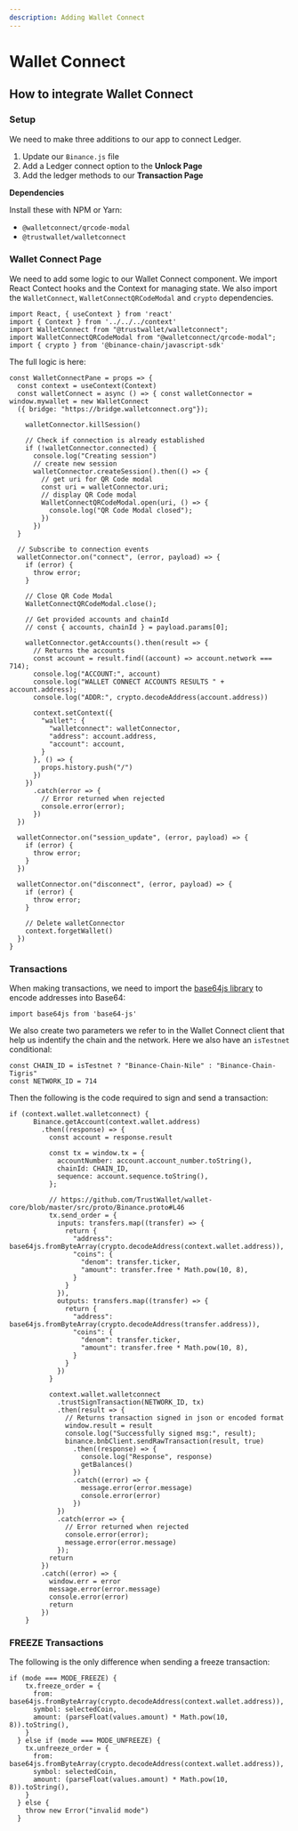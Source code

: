 ```yaml
---
description: Adding Wallet Connect
---
```


# Wallet Connect

## How to integrate Wallet Connect

### Setup

We need to make three additions to our app to connect Ledger. 

1. Update our `Binance.js` file
2. Add a Ledger connect option to the **Unlock Page**
3. Add the ledger methods to our **Transaction Page**

**Dependencies**

Install these with NPM or Yarn:

* `@walletconnect/qrcode-modal`
* `@trustwallet/walletconnect`

### Wallet Connect Page

We need to add some logic to our Wallet Connect component. We import React Contect hooks and the Context for managing state. We also import the `WalletConnect`, `WalletConnectQRCodeModal` and `crypto` dependencies.

```text
import React, { useContext } from 'react'
import { Context } from '../../../context'
import WalletConnect from "@trustwallet/walletconnect";
import WalletConnectQRCodeModal from "@walletconnect/qrcode-modal";
import { crypto } from '@binance-chain/javascript-sdk'
```

The full logic is here:

```text
const WalletConnectPane = props => {
  const context = useContext(Context)
  const walletConnect = async () => { const walletConnector = window.mywallet = new WalletConnect
  ({ bridge: "https://bridge.walletconnect.org"});
  
    walletConnector.killSession()
    
    // Check if connection is already established
    if (!walletConnector.connected) {
      console.log("Creating session")
      // create new session
      walletConnector.createSession().then(() => {
        // get uri for QR Code modal
        const uri = walletConnector.uri;
        // display QR Code modal
        WalletConnectQRCodeModal.open(uri, () => {
          console.log("QR Code Modal closed");
        })
      })
  }
  
  // Subscribe to connection events
  walletConnector.on("connect", (error, payload) => {
    if (error) {
      throw error;
    }
  
    // Close QR Code Modal
    WalletConnectQRCodeModal.close();
  
    // Get provided accounts and chainId
    // const { accounts, chainId } = payload.params[0];
  
    walletConnector.getAccounts().then(result => {
      // Returns the accounts
      const account = result.find((account) => account.network === 714);
      console.log("ACCOUNT:", account)
      console.log("WALLET CONNECT ACCOUNTS RESULTS " + account.address);
      console.log("ADDR:", crypto.decodeAddress(account.address))
      
      context.setContext({
        "wallet": {
          "walletconnect": walletConnector,
          "address": account.address,
          "account": account,
        }
      }, () => {
        props.history.push("/")
      })
    })
      .catch(error => {
        // Error returned when rejected
        console.error(error);
      })
  })
  
  walletConnector.on("session_update", (error, payload) => {
    if (error) {
      throw error;
    }
  })
  
  walletConnector.on("disconnect", (error, payload) => {
    if (error) {
      throw error;
    }
  
    // Delete walletConnector
    context.forgetWallet()
  })
}
```

### Transactions

When making transactions, we need to import the [base64js library](https://www.npmjs.com/package/base64-js) to encode addresses into Base64:

`import base64js from 'base64-js'`

We also create two parameters we refer to in the Wallet Connect client that help us indentify the chain and the network. Here we also have an `isTestnet` conditional:

```text
const CHAIN_ID = isTestnet ? "Binance-Chain-Nile" : "Binance-Chain-Tigris"
const NETWORK_ID = 714
```

Then the following is the code required to sign and send a transaction:

```text
if (context.wallet.walletconnect) {
      Binance.getAccount(context.wallet.address)
        .then((response) => {
          const account = response.result
          
          const tx = window.tx = {
            accountNumber: account.account_number.toString(),
            chainId: CHAIN_ID,
            sequence: account.sequence.toString(),
          };

          // https://github.com/TrustWallet/wallet-core/blob/master/src/proto/Binance.proto#L46
          tx.send_order = {
            inputs: transfers.map((transfer) => {
              return {
                "address": base64js.fromByteArray(crypto.decodeAddress(context.wallet.address)),
                "coins": {
                  "denom": transfer.ticker,
                  "amount": transfer.free * Math.pow(10, 8),
                }
              }
            }),
            outputs: transfers.map((transfer) => {
              return {
                "address": base64js.fromByteArray(crypto.decodeAddress(transfer.address)),
                "coins": {
                  "denom": transfer.ticker,
                  "amount": transfer.free * Math.pow(10, 8),
                }
              }
            })
          }

          context.wallet.walletconnect
            .trustSignTransaction(NETWORK_ID, tx)
            .then(result => {
              // Returns transaction signed in json or encoded format
              window.result = result
              console.log("Successfully signed msg:", result);
              binance.bnbClient.sendRawTransaction(result, true)
                .then((response) => {
                  console.log("Response", response)
                  getBalances()
                })
                .catch((error) => {
                  message.error(error.message)
                  console.error(error)
                })
            })
            .catch(error => {
              // Error returned when rejected
              console.error(error);
              message.error(error.message)
            });
          return
        })
        .catch((error) => {
          window.err = error
          message.error(error.message)
          console.error(error)
          return
        })
    }
```

### FREEZE Transactions

The following is the only difference when sending a freeze transaction:

```text
if (mode === MODE_FREEZE) {
    tx.freeze_order = {
      from: base64js.fromByteArray(crypto.decodeAddress(context.wallet.address)),
      symbol: selectedCoin,
      amount: (parseFloat(values.amount) * Math.pow(10, 8)).toString(),
    }
  } else if (mode === MODE_UNFREEZE) {
    tx.unfreeze_order = {
      from: base64js.fromByteArray(crypto.decodeAddress(context.wallet.address)),
      symbol: selectedCoin,
      amount: (parseFloat(values.amount) * Math.pow(10, 8)).toString(),
    }
  } else {
    throw new Error("invalid mode")
  }
```

